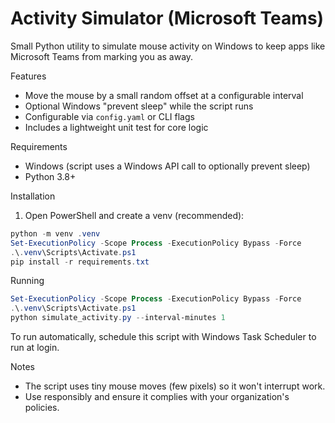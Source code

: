 # Activity Simulator (Microsoft Teams)

Small Python utility to simulate mouse activity on Windows to keep apps like Microsoft Teams from marking you as away.

Features
- Move the mouse by a small random offset at a configurable interval
- Optional Windows "prevent sleep" while the script runs
- Configurable via `config.yaml` or CLI flags
- Includes a lightweight unit test for core logic

Requirements
- Windows (script uses a Windows API call to optionally prevent sleep)
- Python 3.8+

Installation
1. Open PowerShell and create a venv (recommended):

```powershell
python -m venv .venv
Set-ExecutionPolicy -Scope Process -ExecutionPolicy Bypass -Force
.\.venv\Scripts\Activate.ps1
pip install -r requirements.txt
```

Running

```powershell
Set-ExecutionPolicy -Scope Process -ExecutionPolicy Bypass -Force
.\.venv\Scripts\Activate.ps1
python simulate_activity.py --interval-minutes 1
```

To run automatically, schedule this script with Windows Task Scheduler to run at login.

Notes
- The script uses tiny mouse moves (few pixels) so it won't interrupt work.
- Use responsibly and ensure it complies with your organization's policies.
